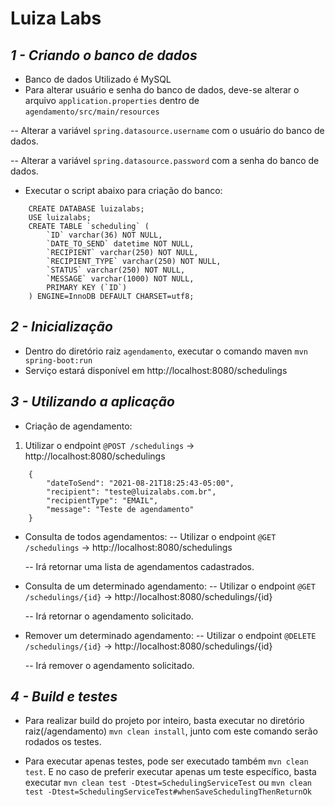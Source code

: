 # Luiza Labs 
## _1 - Criando o banco de dados_

- Banco de dados Utilizado é MySQL
- Para alterar usuário e senha do banco de dados, deve-se alterar o arquivo `application.properties` dentro de `agendamento/src/main/resources`

-- Alterar a variável `spring.datasource.username` com o usuário do banco de dados.

-- Alterar a variável `spring.datasource.password` com a senha do banco de dados.

- Executar o script abaixo para criação do banco:
```
    CREATE DATABASE luizalabs;
    USE luizalabs;
    CREATE TABLE `scheduling` (
        `ID` varchar(36) NOT NULL,
        `DATE_TO_SEND` datetime NOT NULL,
        `RECIPIENT` varchar(250) NOT NULL,
        `RECIPIENT_TYPE` varchar(250) NOT NULL,
        `STATUS` varchar(250) NOT NULL,
        `MESSAGE` varchar(1000) NOT NULL,
        PRIMARY KEY (`ID`)
    ) ENGINE=InnoDB DEFAULT CHARSET=utf8;
```

## _2 - Inicialização_
- Dentro do diretório raiz `agendamento`, executar o comando maven `mvn spring-boot:run`
- Serviço estará disponível em http://localhost:8080/schedulings
## _3 - Utilizando a aplicação_
- Criação de agendamento:
1) Utilizar o endpoint  `@POST /schedulings` -> http://localhost:8080/schedulings
```
    {
        "dateToSend": "2021-08-21T18:25:43-05:00",
        "recipient": "teste@luizalabs.com.br",
        "recipientType": "EMAIL",
        "message": "Teste de agendamento"
    }
```
- Consulta de todos agendamentos:
-- Utilizar o endpoint  `@GET /schedulings` -> http://localhost:8080/schedulings

    -- Irá retornar uma lista de agendamentos cadastrados.

- Consulta de um determinado agendamento:
--  Utilizar o endpoint  `@GET /schedulings/{id}` -> http://localhost:8080/schedulings/{id}

  -- Irá retornar o agendamento solicitado.

- Remover um determinado agendamento:
-- Utilizar o endpoint  `@DELETE /schedulings/{id}` -> http://localhost:8080/schedulings/{id}

  -- Irá remover o agendamento solicitado.

## _4 - Build e testes_
- Para realizar build do projeto por inteiro, basta executar no diretório raiz(/agendamento) `mvn clean install`, junto com este comando serão rodados os testes.

- Para executar apenas testes, pode ser executado também `mvn clean test`. E no caso de preferir executar apenas um teste específico, basta executar `mvn clean test -Dtest=SchedulingServiceTest` ou `mvn clean test -Dtest=SchedulingServiceTest#whenSaveSchedulingThenReturnOk`


